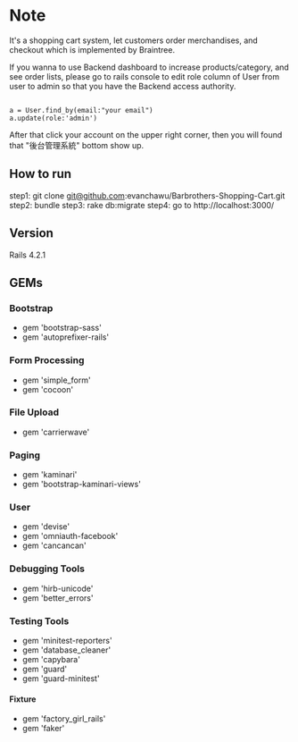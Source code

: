 # Note
It's a shopping cart system, let customers order merchandises, 
and checkout which is implemented by Braintree.

If you wanna to use Backend dashboard to increase products/category,
and see order lists, please go to rails console to edit role column of User from user to admin so that you have the Backend access authority.
<pre><code>
a = User.find_by(email:"your email")
a.update(role:'admin')
</code></pre>

After that click your account on the upper right corner, 
then you will found that "後台管理系統" bottom show up.

## How to run
step1: git clone git@github.com:evanchawu/Barbrothers-Shopping-Cart.git
step2: bundle
step3: rake db:migrate
step4: go to http://localhost:3000/

## Version
Rails 4.2.1

## GEMs
### Bootstrap
* gem 'bootstrap-sass'
* gem 'autoprefixer-rails'

### Form Processing
* gem 'simple_form'
* gem 'cocoon'

### File Upload
* gem 'carrierwave'

### Paging
* gem 'kaminari'
* gem 'bootstrap-kaminari-views'

### User
* gem 'devise'
* gem 'omniauth-facebook'
* gem 'cancancan'

### Debugging Tools
* gem 'hirb-unicode'
* gem 'better_errors'

### Testing Tools
* gem 'minitest-reporters'
* gem 'database_cleaner'
* gem 'capybara'
* gem 'guard'
* gem 'guard-minitest'

#### Fixture
* gem 'factory_girl_rails'
* gem 'faker'

